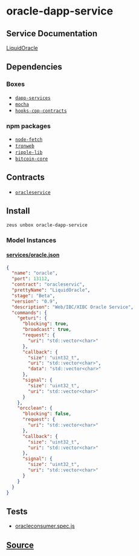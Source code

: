 
oracle-dapp-service
====================






## Service Documentation
[LiquidOracle](../../services/oracle-service.md)
## Dependencies
### Boxes
* [`dapp-services`](dapp-services.md)
* [`mocha`](mocha.md)
* [`hooks-cpp-contracts`](hooks-cpp-contracts.md)
### npm packages
* [`node-fetch`](http://npmjs.com/package/node-fetch)
* [`tronweb`](http://npmjs.com/package/tronweb)
* [`ripple-lib`](http://npmjs.com/package/ripple-lib)
* [`bitcoin-core`](http://npmjs.com/package/bitcoin-core)

## Contracts
* [`oracleservice`](https://github.com/liquidapps-io/zeus-sdk/tree/master/boxes/groups/services/oracle-dapp-service/contracts/eos/dappservices/_oracle_impl.hpp)

## Install
```bash
zeus unbox oracle-dapp-service
```










### Model Instances
#### [services/oracle.json](https://github.com/liquidapps-io/zeus-sdk/tree/master/boxes/groups/services/oracle-dapp-service/models/dapp-services/oracle.json)
```json
{
  "name": "oracle",
  "port": 13112,
  "contract": "oracleservic",
  "prettyName": "LiquidOracle",
  "stage": "Beta",
  "version": "0.9",
  "description": "Web/IBC/XIBC Oracle Service",
  "commands": {
    "geturi": {
      "blocking": true,
      "broadcast": true,
      "request": {
        "uri": "std::vector<char>"
      },
      "callback": {
        "size": "uint32_t",
        "uri": "std::vector<char>",
        "data": "std::vector<char>"
      },
      "signal": {
        "size": "uint32_t",
        "uri": "std::vector<char>"
      }
    },
    "orcclean": {
      "blocking": false,
      "request": {
        "uri": "std::vector<char>"
      },
      "callback": {
        "size": "uint32_t",
        "uri": "std::vector<char>"
      },
      "signal": {
        "size": "uint32_t",
        "uri": "std::vector<char>"
      }
    }
  }
}
```
## Tests 
* [oracleconsumer.spec.js](https://github.com/liquidapps-io/zeus-sdk/tree/master/boxes/groups/services/oracle-dapp-service/test/oracleconsumer.spec.js)
## [Source](https://github.com/liquidapps-io/zeus-sdk/tree/master/boxes/groups/services/oracle-dapp-service)